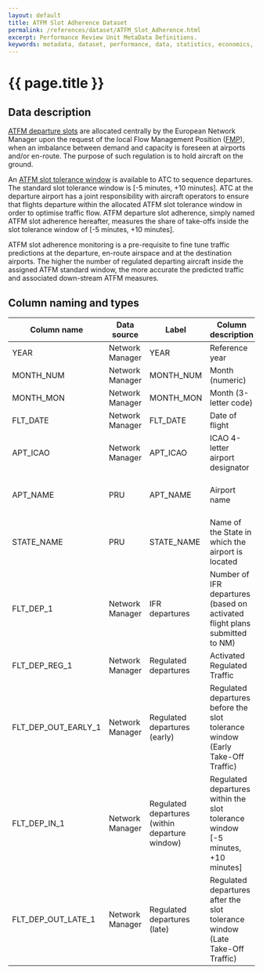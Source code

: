 ```yaml
---
layout: default
title: ATFM Slot Adherence Dataset
permalink: /references/dataset/ATFM_Slot_Adherence.html
excerpt: Performance Review Unit MetaData Definitions.
keywords: metadata, dataset, performance, data, statistics, economics, air transport, flights, europe, cost efficiency
---
```

# {{ page.title }}

## Data description

[ATFM departure slots](/references/definition/departure_slot.html) are allocated
centrally by the European Network Manager upon the request of the local Flow
Management Position ([FMP](/references/definition/fmp.html)), when an imbalance
between demand and capacity is foreseen at airports and/or en-route. The purpose
of such regulation is to hold aircraft on the ground.

An [ATFM slot tolerance window](/references/definition/slot_tolerance_window.html)
is available to ATC to sequence departures.
The standard slot tolerance window is [-5 minutes, +10 minutes].
ATC at the departure airport has a joint responsibility with aircraft operators
to ensure that flights departure within the allocated ATFM slot tolerance window
in order to optimise traffic flow. ATFM departure slot adherence,
simply named ATFM slot adherence hereafter, measures the share of take-offs
inside the slot tolerance window of [-5 minutes, +10 minutes].

ATFM slot adherence monitoring is a pre-requisite to fine tune traffic
predictions at the departure, en-route airspace and at the destination airports.
The higher the number of regulated departing aircraft inside the assigned ATFM
standard window, the more accurate the predicted traffic and associated
down-stream ATFM measures. 


## Column naming and types

| Column name         | Data source     | Label                                          | Column description                                                              | Example                  |
|---------------------|-----------------|------------------------------------------------|---------------------------------------------------------------------------------|--------------------------|
| YEAR                | Network Manager | YEAR                                           | Reference year                                                                  | 2015                     |
| MONTH_NUM           | Network Manager | MONTH_NUM                                      | Month (numeric)                                                                 | 5                        |
| MONTH_MON           | Network Manager | MONTH_MON                                      | Month (3-letter code)                                                           | MAY                      |
| FLT_DATE            | Network Manager | FLT_DATE                                       | Date of flight                                                                  | 5-Jan-2014               |
| APT_ICAO            | Network Manager | APT_ICAO                                       | ICAO 4-letter airport designator                                                | LFPG                     |
| APT_NAME            | PRU             | APT_NAME                                       | Airport name                                                                    | Paris/ Charles de Gaulle |
| STATE_NAME          | PRU             | STATE_NAME                                     | Name of the State in which the airport is located                               | France                   |
| FLT_DEP_1           | Network Manager | IFR departures                                 | Number of IFR departures (based on activated flight plans submitted to NM)      | 670                      |
| FLT_DEP_REG_1       | Network Manager | Regulated departures                           | Activated Regulated Traffic                                                     | 155                      |
| FLT_DEP_OUT_EARLY_1 | Network Manager | Regulated departures (early)                   | Regulated departures before the slot tolerance window (Early Take-Off Traffic)  | 7                        |
| FLT_DEP_IN_1        | Network Manager | Regulated departures (within departure window) | Regulated departures within the slot tolerance window [-5 minutes, +10 minutes] | 140                      |
| FLT_DEP_OUT_LATE_1  | Network Manager | Regulated departures (late)                    | Regulated departures after the slot tolerance window (Late Take-Off Traffic)    | 8                        |

